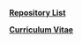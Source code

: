 **[Repository List](yuneg11/RepositoryList.md)**  

**[Curriculum Vitae](yuneg11/CurriculumVitae.md)**  
